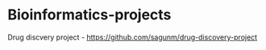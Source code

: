 # Bioinformatics-projects

Drug discvery project - https://github.com/sagunm/drug-discovery-project 
